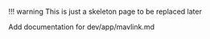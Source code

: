 !!! warning
    This is just a skeleton page to be replaced later


Add documentation for dev/app/mavlink.md
